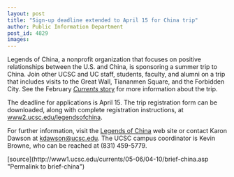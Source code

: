 ```yaml
---
layout: post
title: "Sign-up deadline extended to April 15 for China trip"
author: Public Information Department
post_id: 4829
images:
---
```


<a name="content" id="content"></a>
<p>
  Legends of China, a nonprofit organization that focuses on positive relationships between the U.S. and China, is sponsoring a summer trip to China. Join other UCSC and UC staff, students, faculty, and alumni on a trip that includes visits to the Great Wall, Tiananmen Square, and the Forbidden City. See the February <a href="../02-13/brief-china.asp"><i>Currents</i> story</a> for more information about the trip.
</p>
<p>
  The deadline for applications is April 15. The trip registration form can be downloaded, along with complete registration instructions, at <a href="http://www2.ucsc.edu/legendsofchina">www2.ucsc.edu/legendsofchina</a>.<br>
</p>
<p>
  For further information, visit the <a href="http://www.legendsofchina.com">Legends of China</a> web site or contact Karon Dawson at <a href="mailto:kdawson@ucsc.edu">kdawson@ucsc.edu</a>. The UCSC campus coordinator is Kevin Browne, who can be reached at (831) 459-5779.
</p>
[source](http://www1.ucsc.edu/currents/05-06/04-10/brief-china.asp "Permalink to brief-china")
